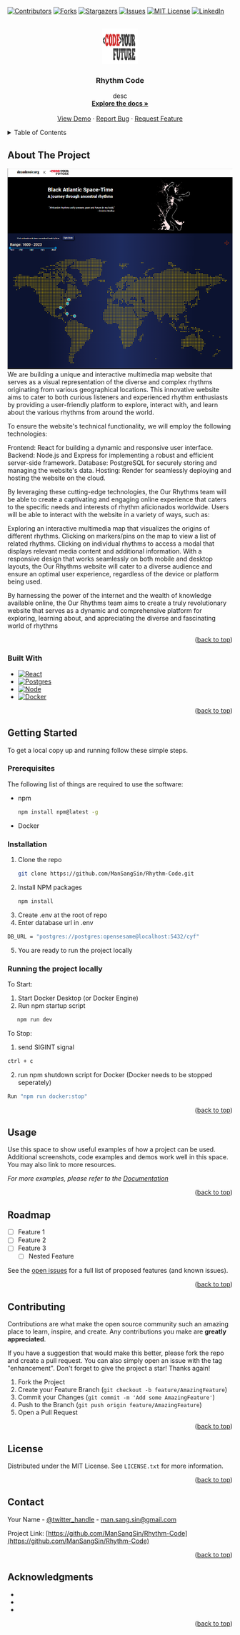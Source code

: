 <!-- Improved compatibility of back to top link: See: https://github.com/othneildrew/Best-README-Template/pull/73 -->

<a name="readme-top"></a>

<!--
*** Thanks for checking out the Best-README-Template. If you have a suggestion
*** that would make this better, please fork the repo and create a pull request
*** or simply open an issue with the tag "enhancement".
*** Don't forget to give the project a star!
*** Thanks again! Now go create something AMAZING! :D
-->

<!-- PROJECT SHIELDS -->
<!--
*** I'm using markdown "reference style" links for readability.
*** Reference links are enclosed in brackets [ ] instead of parentheses ( ).
*** See the bottom of this document for the declaration of the reference variables
*** for contributors-url, forks-url, etc. This is an optional, concise syntax you may use.
*** https://www.markdownguide.org/basic-syntax/#reference-style-links
-->

[![Contributors][contributors-shield]][contributors-url]
[![Forks][forks-shield]][forks-url]
[![Stargazers][stars-shield]][stars-url]
[![Issues][issues-shield]][issues-url]
[![MIT License][license-shield]][license-url]
[![LinkedIn][linkedin-shield]][linkedin-url]

<!-- PROJECT LOGO -->
<br />
<div align="center">
  <a href="https://github.com/ManSangSin/Rhythm-Code">
    <img src="images/logo.png" alt="Logo" width="80" height="80">
  </a>

<h3 align="center">Rhythm Code</h3>

  <p align="center">
desc
<br />
<a href="https://github.com/ManSangSin/Rhythm-Code"><strong>Explore the docs »</strong></a>
<br />
<br />
<a href="https://github.com/ManSangSin/Rhythm-Code">View Demo</a>
·
<a href="https://github.com/ManSangSin/Rhythm-Code/issues">Report Bug</a>
·
<a href="https://github.com/ManSangSin/Rhythm-Code/issues">Request Feature</a>

  </p>
</div>

<!-- TABLE OF CONTENTS -->
<details>
  <summary>Table of Contents</summary>
  <ol>
    <li>
      <a href="#about-the-project">About The Project</a>
      <ul>
        <li><a href="#built-with">Built With</a></li>
      </ul>
    </li>
    <li>
      <a href="#getting-started">Getting Started</a>
      <ul>
        <li><a href="#prerequisites">Prerequisites</a></li>
        <li><a href="#installation">Installation</a></li>
      </ul>
    </li>
    <li><a href="#usage">Usage</a></li>
    <li><a href="#roadmap">Roadmap</a></li>
    <li><a href="#contributing">Contributing</a></li>
    <li><a href="#license">License</a></li>
    <li><a href="#contact">Contact</a></li>
    <li><a href="#acknowledgments">Acknowledgments</a></li>
  </ol>
</details>

<!-- ABOUT THE PROJECT -->

## About The Project

[![Product Name Screen Shot][product-screenshot]](https://example.com)
We are building a unique and interactive multimedia map website that serves as a visual representation of the diverse and complex rhythms originating from various geographical locations. This innovative website aims to cater to both curious listeners and experienced rhythm enthusiasts by providing a user-friendly platform to explore, interact with, and learn about the various rhythms from around the world.

To ensure the website's technical functionality, we will employ the following technologies:

Frontend: React for building a dynamic and responsive user interface.
Backend: Node.js and Express for implementing a robust and efficient server-side framework.
Database: PostgreSQL for securely storing and managing the website's data.
Hosting: Render for seamlessly deploying and hosting the website on the cloud.

By leveraging these cutting-edge technologies, the Our Rhythms team will be able to create a captivating and engaging online experience that caters to the specific needs and interests of rhythm aficionados worldwide. Users will be able to interact with the website in a variety of ways, such as:

Exploring an interactive multimedia map that visualizes the origins of different rhythms.
Clicking on markers/pins on the map to view a list of related rhythms.
Clicking on individual rhythms to access a modal that displays relevant media content and additional information.
With a responsive design that works seamlessly on both mobile and desktop layouts, the Our Rhythms website will cater to a diverse audience and ensure an optimal user experience, regardless of the device or platform being used.

By harnessing the power of the internet and the wealth of knowledge available online, the Our Rhythms team aims to create a truly revolutionary website that serves as a dynamic and comprehensive platform for exploring, learning about, and appreciating the diverse and fascinating world of rhythms

<p align="right">(<a href="#readme-top">back to top</a>)</p>

### Built With

- [![React][React.js]][React-url]
- [![Postgres][Postgres]][Postgres-url]
- [![Node][Node.js]][Node-url]
- [![Docker][Docker]][Docker-url]

<p align="right">(<a href="#readme-top">back to top</a>)</p>

<!-- GETTING STARTED -->

## Getting Started

To get a local copy up and running follow these simple steps.

### Prerequisites

The following list of things are required to use the software:

- npm
  ```sh
  npm install npm@latest -g
  ```
- Docker

### Installation

1. Clone the repo
   ```sh
   git clone https://github.com/ManSangSin/Rhythm-Code.git
   ```
2. Install NPM packages
   ```sh
   npm install
   ```
3. Create .env at the root of repo
4. Enter database url in .env

```sh
DB_URL = "postgres://postgres:opensesame@localhost:5432/cyf"
```

5. You are ready to run the project locally

### Running the project locally

To Start:

1. Start Docker Desktop (or Docker Engine)
2. Run npm startup script

```sh
   npm run dev
```

To Stop:

1. send SIGINT signal

```sh
ctrl + c
```

2. run npm shutdown script for Docker (Docker needs to be stopped seperately)

```sh
Run "npm run docker:stop"
```

<p align="right">(<a href="#readme-top">back to top</a>)</p>

<!-- USAGE EXAMPLES -->

## Usage

Use this space to show useful examples of how a project can be used. Additional screenshots, code examples and demos work well in this space. You may also link to more resources.

_For more examples, please refer to the [Documentation](https://example.com)_

<p align="right">(<a href="#readme-top">back to top</a>)</p>

<!-- ROADMAP -->

## Roadmap

- [ ] Feature 1
- [ ] Feature 2
- [ ] Feature 3
  - [ ] Nested Feature

See the [open issues](https://github.com/ManSangSin/Rhythm-Code/issues) for a full list of proposed features (and known issues).

<p align="right">(<a href="#readme-top">back to top</a>)</p>

<!-- CONTRIBUTING -->

## Contributing

Contributions are what make the open source community such an amazing place to learn, inspire, and create. Any contributions you make are **greatly appreciated**.

If you have a suggestion that would make this better, please fork the repo and create a pull request. You can also simply open an issue with the tag "enhancement".
Don't forget to give the project a star! Thanks again!

1. Fork the Project
2. Create your Feature Branch (`git checkout -b feature/AmazingFeature`)
3. Commit your Changes (`git commit -m 'Add some AmazingFeature'`)
4. Push to the Branch (`git push origin feature/AmazingFeature`)
5. Open a Pull Request

<p align="right">(<a href="#readme-top">back to top</a>)</p>

<!-- LICENSE -->

## License

Distributed under the MIT License. See `LICENSE.txt` for more information.

<p align="right">(<a href="#readme-top">back to top</a>)</p>

<!-- CONTACT -->

## Contact

Your Name - [@twitter_handle](https://twitter.com/twitter_handle) - man.sang.sin@gmail.com

Project Link: [https://github.com/ManSangSin/Rhythm-Code](https://github.com/ManSangSin/Rhythm-Code)

<p align="right">(<a href="#readme-top">back to top</a>)</p>

<!-- ACKNOWLEDGMENTS -->

## Acknowledgments

- []()
- []()
- []()

<p align="right">(<a href="#readme-top">back to top</a>)</p>

<!-- MARKDOWN LINKS & IMAGES -->
<!-- https://www.markdownguide.org/basic-syntax/#reference-style-links -->

[contributors-shield]: https://img.shields.io/github/contributors/ManSangSin/Rhythm-Code.svg?style=for-the-badge
[contributors-url]: https://github.com/ManSangSin/Rhythm-Code/graphs/contributors
[forks-shield]: https://img.shields.io/github/forks/ManSangSin/Rhythm-Code.svg?style=for-the-badge
[forks-url]: https://github.com/ManSangSin/Rhythm-Code/network/members
[stars-shield]: https://img.shields.io/github/stars/ManSangSin/Rhythm-Code.svg?style=for-the-badge
[stars-url]: https://github.com/ManSangSin/Rhythm-Code/stargazers
[issues-shield]: https://img.shields.io/github/issues/ManSangSin/Rhythm-Code.svg?style=for-the-badge
[issues-url]: https://github.com/ManSangSin/Rhythm-Code/issues
[license-shield]: https://img.shields.io/github/license/ManSangSin/Rhythm-Code.svg?style=for-the-badge
[license-url]: https://github.com/ManSangSin/Rhythm-Code/blob/master/LICENSE.txt
[linkedin-shield]: https://img.shields.io/badge/-LinkedIn-black.svg?style=for-the-badge&logo=linkedin&colorB=555
[linkedin-url]: https://linkedin.com/in/linkedin_username
[product-screenshot]: images/screenshot.png
[Next.js]: https://img.shields.io/badge/next.js-000000?style=for-the-badge&logo=nextdotjs&logoColor=white
[Next-url]: https://nextjs.org/
[React.js]: https://img.shields.io/badge/React-20232A?style=for-the-badge&logo=react&logoColor=61DAFB
[React-url]: https://reactjs.org/
[Vue.js]: https://img.shields.io/badge/Vue.js-35495E?style=for-the-badge&logo=vuedotjs&logoColor=4FC08D
[Vue-url]: https://vuejs.org/
[Angular.io]: https://img.shields.io/badge/Angular-DD0031?style=for-the-badge&logo=angular&logoColor=white
[Angular-url]: https://angular.io/
[Svelte.dev]: https://img.shields.io/badge/Svelte-4A4A55?style=for-the-badge&logo=svelte&logoColor=FF3E00
[Svelte-url]: https://svelte.dev/
[Laravel.com]: https://img.shields.io/badge/Laravel-FF2D20?style=for-the-badge&logo=laravel&logoColor=white
[Laravel-url]: https://laravel.com
[Bootstrap.com]: https://img.shields.io/badge/Bootstrap-563D7C?style=for-the-badge&logo=bootstrap&logoColor=white
[Bootstrap-url]: https://getbootstrap.com
[JQuery.com]: https://img.shields.io/badge/jQuery-0769AD?style=for-the-badge&logo=jquery&logoColor=white
[JQuery-url]: https://jquery.com
[Postgres]: https://img.shields.io/badge/PostgreSQL-316192?style=for-the-badge&logo=postgresql&logoColor=white
[Postgres-url]: https://www.postgresql.org/
[Node.js]: https://img.shields.io/badge/Node.js-43853D?style=for-the-badge&logo=node.js&logoColor=white
[Node-url]: https://nodejs.org/en
[JavaScript]: https://img.shields.io/badge/JavaScript-F7DF1E?style=for-the-badge&logo=javascript&logoColor=black
[JavaScript-url]: https://www.javascript.com/
[Docker]: https://img.shields.io/badge/docker-%230db7ed.svg?style=for-the-badge&logo=docker&logoColor=white
[Docker-url]: https://www.docker.com/
